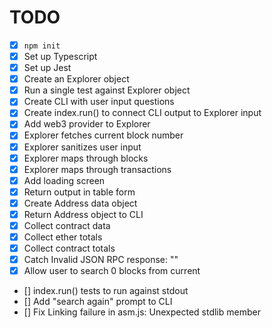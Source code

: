 # TODO

- [x] `npm init`
- [x] Set up Typescript
- [x] Set up Jest
- [x] Create an Explorer object
- [x] Run a single test against Explorer object
- [x] Create CLI with user input questions
- [x] Create index.run() to connect CLI output to Explorer input
- [x] Add web3 provider to Explorer
- [x] Explorer fetches current block number
- [x] Explorer sanitizes user input
- [x] Explorer maps through blocks
- [x] Explorer maps through transactions
- [x] Add loading screen
- [x] Return output in table form
- [x] Create Address data object
- [x] Return Address object to CLI
- [x] Collect contract data
- [x] Collect ether totals
- [x] Collect contract totals
- [x] Catch Invalid JSON RPC response: ""
- [x] Allow user to search 0 blocks from current
- [] index.run() tests to run against stdout
- [] Add "search again" prompt to CLI
- [] Fix Linking failure in asm.js: Unexpected stdlib member
